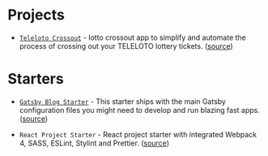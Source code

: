 # Projects

* [`Teleloto Crossout`][teleloto-public] - lotto crossout app to simplify and automate the process of crossing out your TELELOTO lottery tickets. ([source][teleloto-source])

# Starters

* [`Gatsby Blog Starter`][gatsby-blog-public] - This starter ships with the main Gatsby configuration files you might need to develop and run blazing fast apps. ([source][gatsby-blog-source])

* `React Project Starter` -  React project starter with integrated Webpack 4, SASS, ESLint, Stylint and Prettier. ([source][react-project-starter-source])

[teleloto-public]: https://eddjoke.github.io/teleloto-crossout/
[teleloto-source]: https://github.com/eddjoke/teleloto-crossout
[gatsby-blog-public]: https://eddjoke.github.io/gatsby-blog-starter/
[gatsby-blog-source]: https://github.com/eddjoke/gatsby-blog-starter
[react-project-starter-source]: https://github.com/eddjoke/react-project-starter
